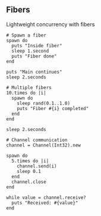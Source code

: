 <!-- METADATA
{
  "title": "Crystal Fibers",
  "tags": [
    "crystal",
    "concurrency",
    "fibers"
  ],
  "language": "crystal"
}
-->

## Fibers
Lightweight concurrency with fibers
```crystal
# Spawn a fiber
spawn do
  puts "Inside fiber"
  sleep 1.second
  puts "Fiber done"
end

puts "Main continues"
sleep 2.seconds

# Multiple fibers
10.times do |i|
  spawn do
    sleep rand(0.1..1.0)
    puts "Fiber #{i} completed"
  end
end

sleep 2.seconds

# Channel communication
channel = Channel(Int32).new

spawn do
  5.times do |i|
    channel.send(i)
    sleep 0.1
  end
  channel.close
end

while value = channel.receive?
  puts "Received: #{value}"
end
```
